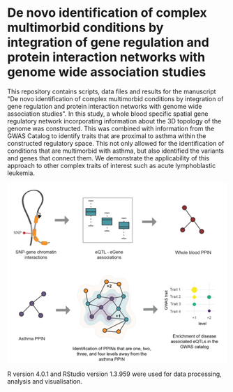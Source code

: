 # De novo identification of complex multimorbid conditions by integration of gene regulation and protein interaction networks with genome wide association studies

This repository contains scripts, data files and results for the manuscript "De novo identification of complex multimorbid conditions by integration of gene regulation and protein interaction networks with genome wide association studies". In this study, a whole blood specific spatial gene regulatory network incorporating information about the 3D topology of the genome was constructed. This was combined with information from the GWAS Catalog to identify traits that are proximal to asthma within the constructed regulatory space. This not only allowed for the identification of conditions that are multimorbid with asthma, but also identified the variants and genes that connect them. We demonstrate the applicability of this approach to other complex traits of interest such as acute lymphoblastic leukemia. 

![overview figure](https://github.com/Genome3d/asthma_multimorbidities/blob/master/figures/figure1.png)

R version 4.0.1 and RStudio version 1.3.959 were used for data processing, analysis and visualisation.

